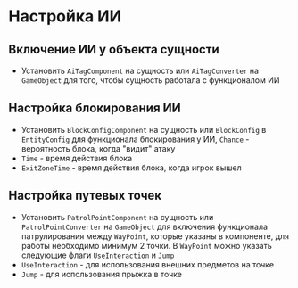 # Настройка ИИ

## Включение ИИ у объекта сущности

- Установить `AiTagComponent` на сущность или `AiTagConverter` на `GameObject` для того, чтобы сущность работала с функционалом ИИ

## Настройка блокирования ИИ

- Установить `BlockConfigComponent` на сущность или `BlockConfig` в `EntityConfig` для функционала блокирования у ИИ, `Chance` - вероятность блока, когда "видит" атаку
- `Time` - время действия блока
- `ExitZoneTime` - время действия блока, когда игрок вышел

## Настройка путевых точек

- Установить `PatrolPointComponent` на сущность или `PatrolPointConverter` на `GameObject` для включения функционала патрулирования между `WayPoint`, которые указаны в компоненте, для работы необходимо минимум 2 точки. В `WayPoint` можно указать следующие флаги `UseInteraction` и `Jump`
- `UseInteraction` - для использования внешних предметов на точке
- `Jump` - для использования прыжка в точке
